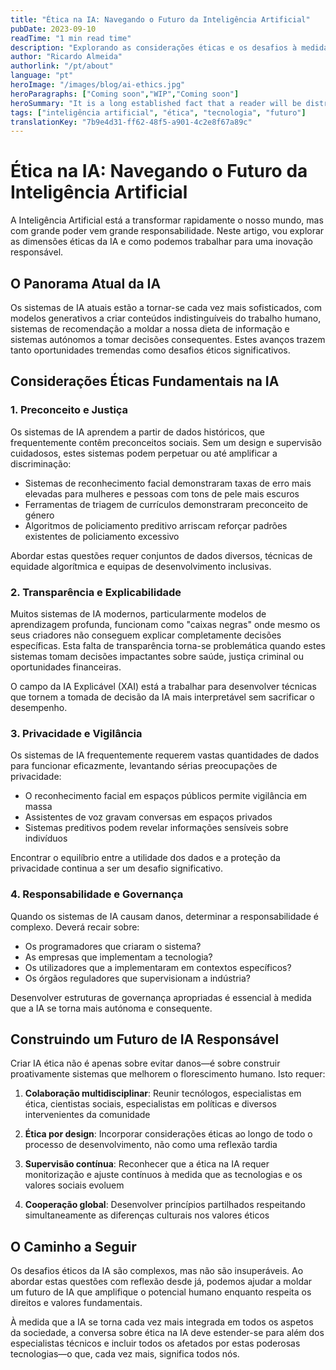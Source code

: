 ```yaml
---
title: "Ética na IA: Navegando o Futuro da Inteligência Artificial"
pubDate: 2023-09-10
readTime: "1 min read time"
description: "Explorando as considerações éticas e os desafios à medida que a IA se torna cada vez mais integrada na nossa sociedade"
author: "Ricardo Almeida"
authorlink: "/pt/about"
language: "pt"
heroImage: "/images/blog/ai-ethics.jpg"
heroParagraphs: ["Coming soon","WIP","Coming soon"]
heroSummary: "It is a long established fact that a reader will be distracted by the readable content of a page when looking at its layout. The point of using Lorem Ipsum is that it has a more-or-less normal distribution of letters, as opposed to using 'Content here, content here', making it look like readable English."
tags: ["inteligência artificial", "ética", "tecnologia", "futuro"]
translationKey: "7b9e4d31-ff62-48f5-a901-4c2e8f67a89c"
---
```


# Ética na IA: Navegando o Futuro da Inteligência Artificial

A Inteligência Artificial está a transformar rapidamente o nosso mundo, mas com grande poder vem grande responsabilidade. Neste artigo, vou explorar as dimensões éticas da IA e como podemos trabalhar para uma inovação responsável.

## O Panorama Atual da IA

Os sistemas de IA atuais estão a tornar-se cada vez mais sofisticados, com modelos generativos a criar conteúdos indistinguíveis do trabalho humano, sistemas de recomendação a moldar a nossa dieta de informação e sistemas autónomos a tomar decisões consequentes. Estes avanços trazem tanto oportunidades tremendas como desafios éticos significativos.

## Considerações Éticas Fundamentais na IA

### 1. Preconceito e Justiça

Os sistemas de IA aprendem a partir de dados históricos, que frequentemente contêm preconceitos sociais. Sem um design e supervisão cuidadosos, estes sistemas podem perpetuar ou até amplificar a discriminação:

- Sistemas de reconhecimento facial demonstraram taxas de erro mais elevadas para mulheres e pessoas com tons de pele mais escuros
- Ferramentas de triagem de currículos demonstraram preconceito de género
- Algoritmos de policiamento preditivo arriscam reforçar padrões existentes de policiamento excessivo

Abordar estas questões requer conjuntos de dados diversos, técnicas de equidade algorítmica e equipas de desenvolvimento inclusivas.

### 2. Transparência e Explicabilidade

Muitos sistemas de IA modernos, particularmente modelos de aprendizagem profunda, funcionam como "caixas negras" onde mesmo os seus criadores não conseguem explicar completamente decisões específicas. Esta falta de transparência torna-se problemática quando estes sistemas tomam decisões impactantes sobre saúde, justiça criminal ou oportunidades financeiras.

O campo da IA Explicável (XAI) está a trabalhar para desenvolver técnicas que tornem a tomada de decisão da IA mais interpretável sem sacrificar o desempenho.

### 3. Privacidade e Vigilância

Os sistemas de IA frequentemente requerem vastas quantidades de dados para funcionar eficazmente, levantando sérias preocupações de privacidade:

- O reconhecimento facial em espaços públicos permite vigilância em massa
- Assistentes de voz gravam conversas em espaços privados
- Sistemas preditivos podem revelar informações sensíveis sobre indivíduos

Encontrar o equilíbrio entre a utilidade dos dados e a proteção da privacidade continua a ser um desafio significativo.

### 4. Responsabilidade e Governança

Quando os sistemas de IA causam danos, determinar a responsabilidade é complexo. Deverá recair sobre:

- Os programadores que criaram o sistema?
- As empresas que implementam a tecnologia?
- Os utilizadores que a implementaram em contextos específicos?
- Os órgãos reguladores que supervisionam a indústria?

Desenvolver estruturas de governança apropriadas é essencial à medida que a IA se torna mais autónoma e consequente.

## Construindo um Futuro de IA Responsável

Criar IA ética não é apenas sobre evitar danos—é sobre construir proativamente sistemas que melhorem o florescimento humano. Isto requer:

1. **Colaboração multidisciplinar**: Reunir tecnólogos, especialistas em ética, cientistas sociais, especialistas em políticas e diversos intervenientes da comunidade

2. **Ética por design**: Incorporar considerações éticas ao longo de todo o processo de desenvolvimento, não como uma reflexão tardia

3. **Supervisão contínua**: Reconhecer que a ética na IA requer monitorização e ajuste contínuos à medida que as tecnologias e os valores sociais evoluem

4. **Cooperação global**: Desenvolver princípios partilhados respeitando simultaneamente as diferenças culturais nos valores éticos

## O Caminho a Seguir

Os desafios éticos da IA são complexos, mas não são insuperáveis. Ao abordar estas questões com reflexão desde já, podemos ajudar a moldar um futuro de IA que amplifique o potencial humano enquanto respeita os direitos e valores fundamentais.

À medida que a IA se torna cada vez mais integrada em todos os aspetos da sociedade, a conversa sobre ética na IA deve estender-se para além dos especialistas técnicos e incluir todos os afetados por estas poderosas tecnologias—o que, cada vez mais, significa todos nós. 